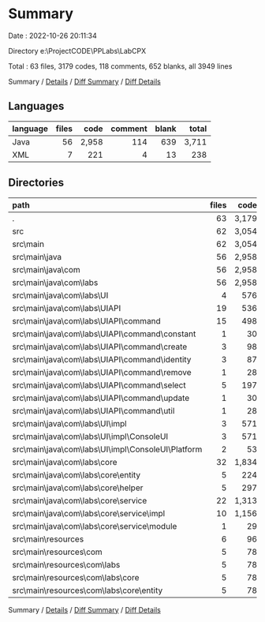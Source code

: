 # Summary

Date : 2022-10-26 20:11:34

Directory e:\\ProjectCODE\\PPLabs\\LabCPX

Total : 63 files,  3179 codes, 118 comments, 652 blanks, all 3949 lines

Summary / [Details](details.md) / [Diff Summary](diff.md) / [Diff Details](diff-details.md)

## Languages
| language | files | code | comment | blank | total |
| :--- | ---: | ---: | ---: | ---: | ---: |
| Java | 56 | 2,958 | 114 | 639 | 3,711 |
| XML | 7 | 221 | 4 | 13 | 238 |

## Directories
| path | files | code | comment | blank | total |
| :--- | ---: | ---: | ---: | ---: | ---: |
| . | 63 | 3,179 | 118 | 652 | 3,949 |
| src | 62 | 3,054 | 114 | 645 | 3,813 |
| src\\main | 62 | 3,054 | 114 | 645 | 3,813 |
| src\\main\\java | 56 | 2,958 | 114 | 639 | 3,711 |
| src\\main\\java\\com | 56 | 2,958 | 114 | 639 | 3,711 |
| src\\main\\java\\com\\labs | 56 | 2,958 | 114 | 639 | 3,711 |
| src\\main\\java\\com\\labs\\UI | 4 | 576 | 9 | 90 | 675 |
| src\\main\\java\\com\\labs\\UIAPI | 19 | 536 | 0 | 154 | 690 |
| src\\main\\java\\com\\labs\\UIAPI\\command | 15 | 498 | 0 | 142 | 640 |
| src\\main\\java\\com\\labs\\UIAPI\\command\\constant | 1 | 30 | 0 | 9 | 39 |
| src\\main\\java\\com\\labs\\UIAPI\\command\\create | 3 | 98 | 0 | 28 | 126 |
| src\\main\\java\\com\\labs\\UIAPI\\command\\identity | 3 | 87 | 0 | 23 | 110 |
| src\\main\\java\\com\\labs\\UIAPI\\command\\remove | 1 | 28 | 0 | 9 | 37 |
| src\\main\\java\\com\\labs\\UIAPI\\command\\select | 5 | 197 | 0 | 53 | 250 |
| src\\main\\java\\com\\labs\\UIAPI\\command\\update | 1 | 30 | 0 | 10 | 40 |
| src\\main\\java\\com\\labs\\UIAPI\\command\\util | 1 | 28 | 0 | 10 | 38 |
| src\\main\\java\\com\\labs\\UI\\impl | 3 | 571 | 9 | 88 | 668 |
| src\\main\\java\\com\\labs\\UI\\impl\\СonsoleUI | 3 | 571 | 9 | 88 | 668 |
| src\\main\\java\\com\\labs\\UI\\impl\\СonsoleUI\\Platform | 2 | 53 | 0 | 15 | 68 |
| src\\main\\java\\com\\labs\\core | 32 | 1,834 | 105 | 392 | 2,331 |
| src\\main\\java\\com\\labs\\core\\entity | 5 | 224 | 0 | 53 | 277 |
| src\\main\\java\\com\\labs\\core\\helper | 5 | 297 | 0 | 65 | 362 |
| src\\main\\java\\com\\labs\\core\\service | 22 | 1,313 | 105 | 274 | 1,692 |
| src\\main\\java\\com\\labs\\core\\service\\impl | 10 | 1,156 | 81 | 240 | 1,477 |
| src\\main\\java\\com\\labs\\core\\service\\module | 1 | 29 | 0 | 4 | 33 |
| src\\main\\resources | 6 | 96 | 0 | 6 | 102 |
| src\\main\\resources\\com | 5 | 78 | 0 | 5 | 83 |
| src\\main\\resources\\com\\labs | 5 | 78 | 0 | 5 | 83 |
| src\\main\\resources\\com\\labs\\core | 5 | 78 | 0 | 5 | 83 |
| src\\main\\resources\\com\\labs\\core\\entity | 5 | 78 | 0 | 5 | 83 |

Summary / [Details](details.md) / [Diff Summary](diff.md) / [Diff Details](diff-details.md)
